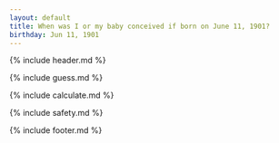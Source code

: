 ```yaml
---
layout: default
title: When was I or my baby conceived if born on June 11, 1901?
birthday: Jun 11, 1901
---
```


{% include header.md %}

{% include guess.md %}

{% include calculate.md %}

{% include safety.md %}

{% include footer.md %}



